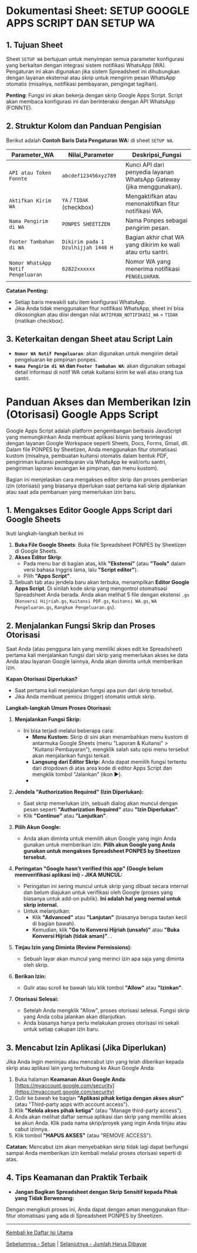 # Dokumentasi Sheet: SETUP GOOGLE APPS SCRIPT DAN SETUP WA

## 1. Tujuan Sheet

Sheet `SETUP WA` bertujuan untuk menyimpan semua parameter konfigurasi yang berkaitan dengan integrasi sistem notifikasi WhatsApp (WA). Pengaturan ini akan digunakan jika sistem Spreadsheet ini dihubungkan dengan layanan eksternal atau skrip untuk mengirim pesan WhatsApp otomatis (misalnya, notifikasi pembayaran, pengingat tagihan).

**Penting**: Fungsi ini akan bekerja dengan skrip Google Apps Script. Script akan membaca konfigurasi ini dan berinteraksi dengan API WhatsApp (FONNTE).

## 2. Struktur Kolom dan Panduan Pengisian

Berikut adalah **Contoh Baris Data Pengaturan WA:** di sheet `SETUP WA`. 

| Parameter_WA                        | Nilai_Parameter                                                                                             | Deskripsi_Fungsi                                                               |
|-------------------------------------|-------------------------------------------------------------------------------------------------------------|--------------------------------------------------------------------------------|
| `API atau Token Fonnte`            | `abcdef123456xyz789`                                                                                              | Kunci API dari penyedia layanan WhatsApp Gateway (jika menggunakan).                       |
| `Aktifkan Kirim WA`                | `YA` / `TIDAK` (checkbox)                                                                                        | Mengaktifkan atau menonaktifkan fitur notifikasi WA.              |
| `Nama Pengirim di WA`                 | `PONPES SHEETIZEN`                                                                                            | Nama Ponpes sebagai pengirim pesan.                 |
| `Footer Tambahan di WA`           | `Dikirim pada 1 Dzulhijjah 1446 H`                                                                            | Bagian akhir chat WA yang dikirim ke wali atau ortu santri.                        |
| `Nomor WhatsApp Notif Pengeluaran`    | `62822xxxxxx` | Nomor WA yang menerima notifikasi `PENGELUARAN`. |

**Catatan Penting:**
* Setiap baris mewakili satu item konfigurasi WhatsApp.
* Jika Anda tidak menggunakan fitur notifikasi WhatsApp, sheet ini bisa dikosongkan atau diisi dengan nilai `AKTIFKAN_NOTIFIKASI_WA` = `TIDAK` (matikan checkbox).

## 3. Keterkaitan dengan Sheet atau Script Lain

* **`Nomor WA Notif Pengeluaran`**: akan digunakan untuk mengirim detail pengeluaran ke pimpinan ponpes.
* **`Nama Pengirim di WA` dan `Footer Tambahan WA`**: akan digunakan sebagai detail informasi di notif WA cetak kuitansi kirim ke wali atau orang tua santri.

# Panduan Akses dan Memberikan Izin (Otorisasi) Google Apps Script

Google Apps Script adalah platform pengembangan berbasis JavaScript yang memungkinkan Anda membuat aplikasi bisnis yang terintegrasi dengan layanan Google Workspace seperti Sheets, Docs, Forms, Gmail, dll. Dalam file PONPES by Sheetizen, Anda menggunakan fitur otomatisasi kustom (misalnya, pembuatan kuitansi otomatis dalam bentuk PDF, pengiriman kuitansi pembayaran via WhatsApp ke wali/ortu santri, pengiriman laporan keuangan ke pimpinan, dan menu kustom).

Bagian ini menjelaskan cara mengakses editor skrip dan proses pemberian izin (otorisasi) yang biasanya diperlukan saat pertama kali skrip dijalankan atau saat ada pembaruan yang memerlukan izin baru.

## 1. Mengakses Editor Google Apps Script dari Google Sheets

Ikuti langkah-langkah berikut ini

1.  **Buka File Google Sheets**: Buka file Spreadsheet PONPES by Sheetizen di Google Sheets.
2.  **Akses Editor Skrip**:
    * Pada menu bar di bagian atas, klik **"Ekstensi"** (atau **"Tools"** dalam versi bahasa Inggris lama, lalu **"Script editor"**).
    * Pilih **"Apps Script"**.
3.  Sebuah tab atau jendela baru akan terbuka, menampilkan **Editor Google Apps Script**. Di sinilah kode skrip yang mengontrol otomatisasi Spreadsheet Anda berada. Anda akan melihat 5 file dengan ekstensi `.gs` (`Konversi Hijriah.gs`, `Kuitansi PDF.gs`, `Kuitansi WA.gs`, `WA Pengeluaran.gs`, `Rangkum Pengeluaran.gs`).

## 2. Menjalankan Fungsi Skrip dan Proses Otorisasi

Saat Anda (atau pengguna lain yang memiliki akses edit ke Spreadsheet) pertama kali menjalankan fungsi dari skrip yang memerlukan akses ke data Anda atau layanan Google lainnya, Anda akan diminta untuk memberikan izin.

**Kapan Otorisasi Diperlukan?**
* Saat pertama kali menjalankan fungsi apa pun dari skrip tersebut.
* Jika Anda membuat pemicu (trigger) otomatis untuk skrip.

**Langkah-langkah Umum Proses Otorisasi:**

1.  **Menjalankan Fungsi Skrip:**
    * Ini bisa terjadi melalui beberapa cara:
        * **Menu Kustom:** Skrip di sini akan menambahkan menu kustom di antarmuka Google Sheets (menu "Laporan & Kuitansi" > "Kuitansi Pembayaran"), mengklik salah satu opsi menu tersebut akan menjalankan fungsi terkait.
        * **Langsung dari Editor Skrip:** Anda dapat memilih fungsi tertentu dari dropdown di atas area kode di editor Apps Script dan mengklik tombol "Jalankan" (ikon ▶️).
        * 
2.  **Jendela "Authorization Required" (Izin Diperlukan):**
    * Saat skrip memerlukan izin, sebuah dialog akan muncul dengan pesan seperti **"Authorization Required"** atau **"Izin Diperlukan"**.
    * Klik **"Continue"** atau **"Lanjutkan"**.
    
3.  **Pilih Akun Google:**
    * Anda akan diminta untuk memilih akun Google yang ingin Anda gunakan untuk memberikan izin. **Pilih akun Google yang Anda gunakan untuk mengakses Spreadsheet PONPES by Sheetizen tersebut.**
    
4.  **Peringatan "Google hasn’t verified this app" (Google belum memverifikasi aplikasi ini) - JIKA MUNCUL:**
    * Peringatan ini sering muncul untuk skrip yang dibuat secara internal dan belum diajukan untuk verifikasi oleh Google (proses yang biasanya untuk add-on publik). **Ini adalah hal yang normal untuk skrip internal.**
    * Untuk melanjutkan:
        * Klik **"Advanced"** atau **"Lanjutan"** (biasanya berupa tautan kecil di bagian bawah).
        * Kemudian, klik **"Go to Konversi Hijriah (unsafe)"** atau **"Buka Konversi Hijriah (tidak aman)"**. .
          
5.  **Tinjau Izin yang Diminta (Review Permissions):**
    * Sebuah layar akan muncul yang merinci izin apa saja yang diminta oleh skrip.
      
6.  **Berikan Izin:**
    * Gulir atau scroll ke bawah lalu klik tombol **"Allow"** atau **"Izinkan"**.
    
7.  **Otorisasi Selesai:**
    * Setelah Anda mengklik "Allow", proses otorisasi selesai. Fungsi skrip yang Anda coba jalankan akan dilanjutkan.
    * Anda biasanya hanya perlu melakukan proses otorisasi ini sekali untuk setiap cakupan izin baru.

## 3. Mencabut Izin Aplikasi (Jika Diperlukan)

Jika Anda ingin meninjau atau mencabut izin yang telah diberikan kepada skrip atau aplikasi lain yang terhubung ke Akun Google Anda:

1.  Buka halaman **Keamanan Akun Google Anda**: [https://myaccount.google.com/security](https://myaccount.google.com/security)
2.  Gulir ke bawah ke bagian **"Aplikasi pihak ketiga dengan akses akun"** (atau "Third-party apps with account access").
3.  Klik **"Kelola akses pihak ketiga"** (atau "Manage third-party access").
4.  Anda akan melihat daftar semua aplikasi dan skrip yang memiliki akses ke akun Anda. Klik pada nama skrip/proyek yang ingin Anda tinjau atau cabut izinnya.
5.  Klik tombol **"HAPUS AKSES"** (atau "REMOVE ACCESS").

**Catatan:** Mencabut izin akan menyebabkan skrip tidak lagi dapat berfungsi sampai Anda memberikan izin kembali melalui proses otorisasi seperti di atas.

## 4. Tips Keamanan dan Praktik Terbaik

* **Jangan Bagikan Spreadsheet dengan Skrip Sensitif kepada Pihak yang Tidak Berwenang:**

Dengan mengikuti proses ini, Anda dapat dengan aman menggunakan fitur-fitur otomatisasi yang ada di Spreadsheet PONPES by Sheetizen.


---
[Kembali ke Daftar Isi Utama](../README.md)

[Sebelumnya - Setup](../docs/SETUP.md) | 
[Selanjutnya - Jumlah Harus Dibayar](../docs/Jumlah_Harus_Dibayar.md)
